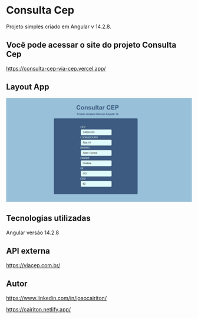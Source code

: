 # Consulta Cep

Projeto simples criado em Angular v 14.2.8.

## Você pode acessar o site do projeto Consulta Cep

https://consulta-cep-via-cep.vercel.app/

## Layout App

![Web](https://github.com/joaocairiton/assets/blob/main/image%20Cep/cepfoto.PNG)

## Tecnologias utilizadas

Angular versão 14.2.8

## API externa

https://viacep.com.br/

## Autor 

https://www.linkedin.com/in/joaocairiton/

https://cairiton.netlify.app/
